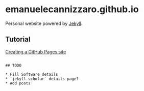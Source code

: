 # emanuelecannizzaro.github.io

Personal website powered by [Jekyll](https://github.com/jekyll/jekyll).

## Tutorial

[Creating a GitHub Pages site](https://docs.github.com/en/pages/getting-started-with-github-pages/creating-a-github-pages-site)
```

## TODO

* Fill Software details
* `jekyll-scholar` details page?
* Add posts
